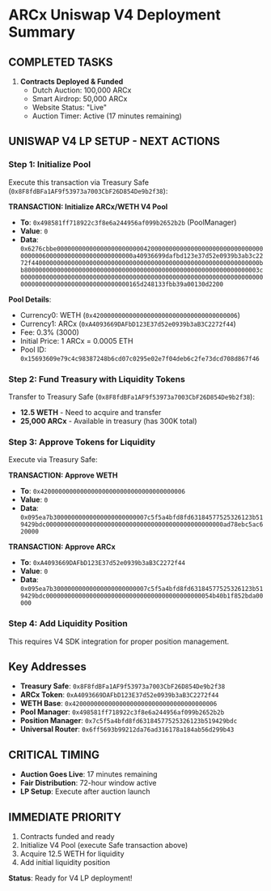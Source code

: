 # ARCx Uniswap V4 Deployment Summary

## COMPLETED TASKS
1. **Contracts Deployed & Funded**
   - Dutch Auction: 100,000 ARCx
   - Smart Airdrop: 50,000 ARCx
   - Website Status: "Live"
   - Auction Timer: Active (17 minutes remaining)

## UNISWAP V4 LP SETUP - NEXT ACTIONS

### Step 1: Initialize Pool
Execute this transaction via Treasury Safe (`0x8F8fdBFa1AF9f53973a7003CbF26D854De9b2f38`):

**TRANSACTION: Initialize ARCx/WETH V4 Pool**
- **To**: `0x498581ff718922c3f8e6a244956af099b2652b2b` (PoolManager)
- **Value**: `0`
- **Data**: `0x6276cbbe0000000000000000000000004200000000000000000000000000000000000006000000000000000000000000a40936699dafbd123e37d52e0939b3ab3c2272f440000000000000000000000000000000000000000000000000000000000000bb80000000000000000000000000000000000000000000000000000000000000003c0000000000000000000000000000000000000000000000000000000000000000000000000000000000000000000000000165d248133fbb39a00130d2200`

**Pool Details**:
- Currency0: WETH (`0x4200000000000000000000000000000000000006`)
- Currency1: ARCx (`0xA4093669DAFbD123E37d52e0939b3aB3C2272f44`)
- Fee: 0.3% (3000)
- Initial Price: 1 ARCx = 0.0005 ETH
- Pool ID: `0x15693609e79c4c98387248b6cd07c0295e02e7f04deb6c2fe73dcd708d867f46`

### Step 2: Fund Treasury with Liquidity Tokens
Transfer to Treasury Safe (`0x8F8fdBFa1AF9f53973a7003CbF26D854De9b2f38`):
- **12.5 WETH** - Need to acquire and transfer
- **25,000 ARCx** - Available in treasury (has 300K total)

### Step 3: Approve Tokens for Liquidity
Execute via Treasury Safe:

**TRANSACTION: Approve WETH**
- **To**: `0x4200000000000000000000000000000000000006`
- **Value**: `0`
- **Data**: `0x095ea7b30000000000000000000000007c5f5a4bfd8fd63184577525326123b519429bdc0000000000000000000000000000000000000000000000000ad78ebc5ac620000`

**TRANSACTION: Approve ARCx**
- **To**: `0xA4093669DAFbD123E37d52e0939b3aB3C2272f44`
- **Value**: `0`
- **Data**: `0x095ea7b30000000000000000000000007c5f5a4bfd8fd63184577525326123b519429bdc0000000000000000000000000000000000000000000054b40b1f852bda00000`

### Step 4: Add Liquidity Position
This requires V4 SDK integration for proper position management.

## Key Addresses
- **Treasury Safe**: `0x8F8fdBFa1AF9f53973a7003CbF26D854De9b2f38`
- **ARCx Token**: `0xA4093669DAFbD123E37d52e0939b3aB3C2272f44`
- **WETH Base**: `0x4200000000000000000000000000000000000006`
- **Pool Manager**: `0x498581ff718922c3f8e6a244956af099b2652b2b`
- **Position Manager**: `0x7c5f5a4bfd8fd63184577525326123b519429bdc`
- **Universal Router**: `0x6ff5693b99212da76ad316178a184ab56d299b43`

## CRITICAL TIMING
- **Auction Goes Live**: 17 minutes remaining
- **Fair Distribution**: 72-hour window active
- **LP Setup**: Execute after auction launch

## IMMEDIATE PRIORITY
1. Contracts funded and ready
2. Initialize V4 Pool (execute Safe transaction above)
3. Acquire 12.5 WETH for liquidity
4. Add initial liquidity position

**Status**: Ready for V4 LP deployment!
